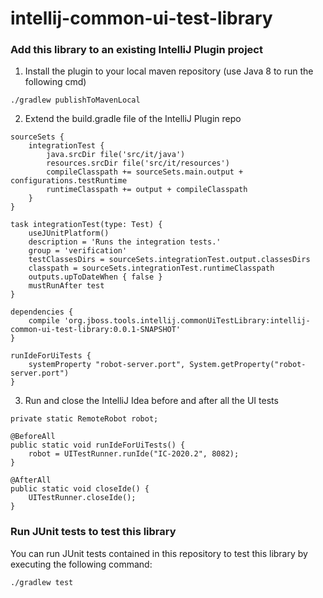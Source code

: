 # intellij-common-ui-test-library

### Add this library to an existing IntelliJ Plugin project

1) Install the plugin to your local maven repository (use Java 8 to run the following cmd)
```
./gradlew publishToMavenLocal
```

2) Extend the build.gradle file of the IntelliJ Plugin repo

```
sourceSets {
    integrationTest {
        java.srcDir file('src/it/java')
        resources.srcDir file('src/it/resources')
        compileClasspath += sourceSets.main.output + configurations.testRuntime
        runtimeClasspath += output + compileClasspath
    }
}

task integrationTest(type: Test) {
    useJUnitPlatform()
    description = 'Runs the integration tests.'
    group = 'verification'
    testClassesDirs = sourceSets.integrationTest.output.classesDirs
    classpath = sourceSets.integrationTest.runtimeClasspath
    outputs.upToDateWhen { false }
    mustRunAfter test
}

dependencies {
    compile 'org.jboss.tools.intellij.commonUiTestLibrary:intellij-common-ui-test-library:0.0.1-SNAPSHOT'
}

runIdeForUiTests {
    systemProperty "robot-server.port", System.getProperty("robot-server.port")
}
```

3) Run and close the IntelliJ Idea before and after all the UI tests
```
private static RemoteRobot robot;

@BeforeAll
public static void runIdeForUiTests() {
    robot = UITestRunner.runIde("IC-2020.2", 8082);
}

@AfterAll
public static void closeIde() {
    UITestRunner.closeIde();
}
```

### Run JUnit tests to test this library

You can run JUnit tests contained in this repository to test this library by executing the following command:

```sh
./gradlew test
```
